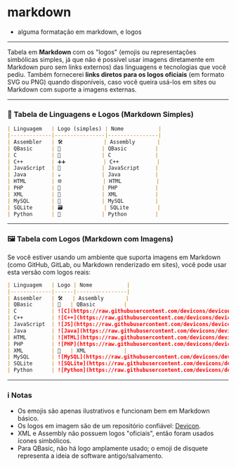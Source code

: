 # markdown
- alguma formatação em markdown, e logos
---
Tabela em **Markdown** com os "logos" (emojis ou representações simbólicas simples, já que não é possível usar imagens diretamente em Markdown puro sem links externos) das linguagens e tecnologias que você pediu. Também fornecerei **links diretos para os logos oficiais** (em formato SVG ou PNG) quando disponíveis, caso você queira usá-los em sites ou Markdown com suporte a imagens externas.

---

### 📄 Tabela de Linguagens e Logos (Markdown Simples)

```markdown
| Linguagem   | Logo (simples) | Nome           |
|-------------|----------------|----------------|
| Assembler   | 🛠️             | Assembly       |
| QBasic      | 💾             | QBasic         |
| C           | 🔵             | C              |
| C++         | ➕➕            | C++            |
| JavaScript  | 📜             | JavaScript     |
| Java        | ☕             | Java           |
| HTML        | 🌐             | HTML           |
| PHP         | 🐘             | PHP            |
| XML         | 🧾             | XML            |
| MySQL       | 🐬             | MySQL          |
| SQLite      | 🗃️             | SQLite         |
| Python      | 🐍             | Python         |
```

---

### 🖼️ Tabela com Logos (Markdown com Imagens)

Se você estiver usando um ambiente que suporta imagens em Markdown (como GitHub, GitLab, ou Markdown renderizado em sites), você pode usar esta versão com logos reais:

```markdown
| Linguagem   | Logo | Nome           |
|-------------|------|----------------|
| Assembler   | 🛠️   | Assembly       |
| QBasic      | 💾   | QBasic         |
| C           | ![C](https://raw.githubusercontent.com/devicons/devicon/master/icons/c/c-original.svg) | C              |
| C++         | ![C++](https://raw.githubusercontent.com/devicons/devicon/master/icons/cplusplus/cplusplus-original.svg) | C++            |
| JavaScript  | ![JS](https://raw.githubusercontent.com/devicons/devicon/master/icons/javascript/javascript-original.svg) | JavaScript     |
| Java        | ![Java](https://raw.githubusercontent.com/devicons/devicon/master/icons/java/java-original.svg) | Java           |
| HTML        | ![HTML](https://raw.githubusercontent.com/devicons/devicon/master/icons/html5/html5-original.svg) | HTML           |
| PHP         | ![PHP](https://raw.githubusercontent.com/devicons/devicon/master/icons/php/php-original.svg) | PHP            |
| XML         | 🧾   | XML            |
| MySQL       | ![MySQL](https://raw.githubusercontent.com/devicons/devicon/master/icons/mysql/mysql-original.svg) | MySQL          |
| SQLite      | ![SQLite](https://raw.githubusercontent.com/devicons/devicon/master/icons/sqlite/sqlite-original.svg) | SQLite         |
| Python      | ![Python](https://raw.githubusercontent.com/devicons/devicon/master/icons/python/python-original.svg) | Python         |
```

---

### ℹ️ Notas

* Os emojis são apenas ilustrativos e funcionam bem em Markdown básico.
* Os logos em imagem são de um repositório confiável: [Devicon](https://github.com/devicons/devicon).
* XML e Assembly não possuem logos "oficiais", então foram usados ícones simbólicos.
* Para QBasic, não há logo amplamente usado; o emoji de disquete representa a ideia de software antigo/salvamento.

